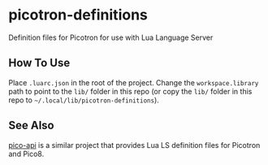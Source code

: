 # picotron-definitions
Definition files for Picotron for use with Lua Language Server

## How To Use

Place `.luarc.json` in the root of the project. Change the `workspace.library` path to point to the `lib/` folder in this repo (or copy the `lib/` folder in this repo to `~/.local/lib/picotron-definitions`).

## See Also

[pico-api](https://github.com/ahai64/pico-api) is a similar project that provides Lua LS definition files for Picotron and Pico8.
